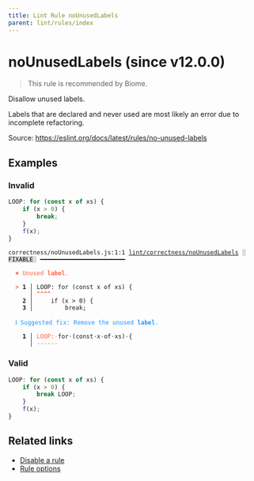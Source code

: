 ```yaml
---
title: Lint Rule noUnusedLabels
parent: lint/rules/index
---
```


# noUnusedLabels (since v12.0.0)

> This rule is recommended by Biome.

Disallow unused labels.

Labels that are declared and never used are most likely an error due to incomplete refactoring.

Source: https://eslint.org/docs/latest/rules/no-unused-labels

## Examples

### Invalid

```js
LOOP: for (const x of xs) {
    if (x > 0) {
        break;
    }
    f(x);
}
```

<pre class="language-text"><code class="language-text">correctness/noUnusedLabels.js:1:1 <a href="https://biomejs.dev/lint/rules/noUnusedLabels">lint/correctness/noUnusedLabels</a> <span style="color: #000; background-color: #ddd;"> FIXABLE </span> ━━━━━━━━━━━━━━━━━━━━━━━━

<strong><span style="color: Tomato;">  </span></strong><strong><span style="color: Tomato;">✖</span></strong> <span style="color: Tomato;">Unused </span><span style="color: Tomato;"><strong>label</strong></span><span style="color: Tomato;">.</span>
  
<strong><span style="color: Tomato;">  </span></strong><strong><span style="color: Tomato;">&gt;</span></strong> <strong>1 │ </strong>LOOP: for (const x of xs) {
   <strong>   │ </strong><strong><span style="color: Tomato;">^</span></strong><strong><span style="color: Tomato;">^</span></strong><strong><span style="color: Tomato;">^</span></strong><strong><span style="color: Tomato;">^</span></strong>
    <strong>2 │ </strong>    if (x &gt; 0) {
    <strong>3 │ </strong>        break;
  
<strong><span style="color: rgb(38, 148, 255);">  </span></strong><strong><span style="color: rgb(38, 148, 255);">ℹ</span></strong> <span style="color: rgb(38, 148, 255);">Suggested fix</span><span style="color: rgb(38, 148, 255);">: </span><span style="color: rgb(38, 148, 255);">Remove the unused </span><span style="color: rgb(38, 148, 255);"><strong>label</strong></span><span style="color: rgb(38, 148, 255);">.</span>
  
<strong>  </strong><strong>  1 │ </strong><span style="color: Tomato;">L</span><span style="color: Tomato;">O</span><span style="color: Tomato;">O</span><span style="color: Tomato;">P</span><span style="color: Tomato;">:</span><span style="opacity: 0.8;"><span style="color: Tomato;">·</span></span>for<span style="opacity: 0.8;">·</span>(const<span style="opacity: 0.8;">·</span>x<span style="opacity: 0.8;">·</span>of<span style="opacity: 0.8;">·</span>xs)<span style="opacity: 0.8;">·</span>{
<strong>  </strong><strong>    │ </strong><span style="color: Tomato;">-</span><span style="color: Tomato;">-</span><span style="color: Tomato;">-</span><span style="color: Tomato;">-</span><span style="color: Tomato;">-</span><span style="color: Tomato;">-</span>                     
</code></pre>

### Valid

```js
LOOP: for (const x of xs) {
    if (x > 0) {
        break LOOP;
    }
    f(x);
}
```

## Related links

- [Disable a rule](/linter/#disable-a-lint-rule)
- [Rule options](/linter/#rule-options)
